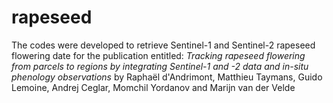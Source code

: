 # rapeseed
The codes  were developed  to retrieve Sentinel-1 and Sentinel-2 rapeseed flowering date for the publication entitled: *Tracking rapeseed flowering from parcels to regions by integrating Sentinel-1 and -2 data and in-situ phenology observations* by Raphaël d'Andrimont, Matthieu Taymans, Guido Lemoine, Andrej Ceglar, Momchil Yordanov and Marijn van der Velde
